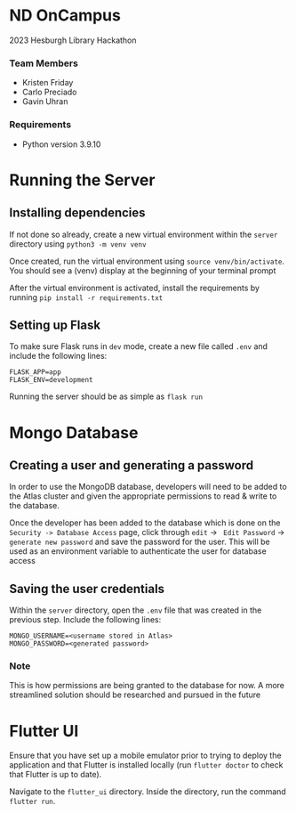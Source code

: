 # ND OnCampus
2023 Hesburgh Library Hackathon

### Team Members
- Kristen Friday
- Carlo Preciado
- Gavin Uhran

### Requirements
- Python version 3.9.10

# Running the Server

## Installing dependencies

If not done so already, create a new virtual environment within the `server` directory using `python3 -m venv venv`

Once created, run the virtual environment using `source venv/bin/activate`. You should see a (venv) display at the beginning of your terminal prompt

After the virtual environment is activated, install the requirements by running `pip install -r requirements.txt`

## Setting up Flask

To make sure Flask runs in `dev` mode, create a new file called `.env` and include the following lines:

```
FLASK_APP=app
FLASK_ENV=development
```

Running the server should be as simple as `flask run`

# Mongo Database

## Creating a user and generating a password 
In order to use the MongoDB database, developers will need to be added to the Atlas cluster and given the 
appropriate permissions to read & write to the database. 

Once the developer has been added to the database which is done on the `Security -> Database Access` page, 
click through `edit` ->  ` Edit Password` -> `generate new password` and save the password for the user. This 
will be used as an environment variable to authenticate the user for database access

## Saving the user credentials
Within the `server` directory, open the `.env` file that was created in the previous step. 
Include the following lines: 

```
MONGO_USERNAME=<username stored in Atlas>
MONGO_PASSWORD=<generated password>
```

### Note
This is how permissions are being granted to the database for now. A more streamlined solution 
should be researched and pursued in the future

# Flutter UI

Ensure that you have set up a mobile emulator prior to trying to deploy the application and that Flutter is installed locally (run `flutter doctor` to check that Flutter is up to date). 

Navigate to the `flutter_ui` directory. Inside the directory, run the command `flutter run`.
